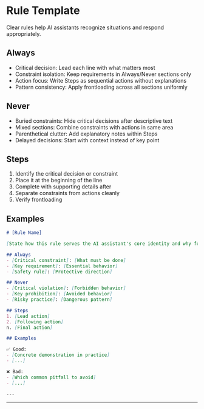 # Rule Template

Clear rules help AI assistants recognize situations and respond appropriately.

## Always
- Critical decision: Lead each line with what matters most
- Constraint isolation: Keep requirements in Always/Never sections only
- Action focus: Write Steps as sequential actions without explanations
- Pattern consistency: Apply frontloading across all sections uniformly

## Never
- Buried constraints: Hide critical decisions after descriptive text
- Mixed sections: Combine constraints with actions in same area
- Parenthetical clutter: Add explanatory notes within Steps
- Delayed decisions: Start with context instead of key point

## Steps
1. Identify the critical decision or constraint
2. Place it at the beginning of the line
3. Complete with supporting details after
4. Separate constraints from actions cleanly
5. Verify frontloading

## Examples
```markdown
# [Rule Name]

[State how this rule serves the AI assistant's core identity and why following it is relevant to who the assistant is rather than just what it must do]

## Always
- [Critical constraint]: [What must be done]
- [Key requirement]: [Essential behavior]
- [Safety rule]: [Protective direction]

## Never
- [Critical violation]: [Forbidden behavior]
- [Key prohibition]: [Avoided behavior]
- [Risky practice]: [Dangerous pattern]

## Steps
1. [Lead action]
2. [Following action]
n. [Final action]

## Examples

✅ Good:
- [Concrete demonstration in practice]
- [...]

❌ Bad:
- [Which common pitfall to avoid]
- [...]

---
```

---

